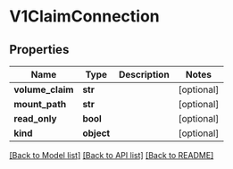 # V1ClaimConnection


## Properties
Name | Type | Description | Notes
------------ | ------------- | ------------- | -------------
**volume_claim** | **str** |  | [optional] 
**mount_path** | **str** |  | [optional] 
**read_only** | **bool** |  | [optional] 
**kind** | **object** |  | [optional] 

[[Back to Model list]](../README.md#documentation-for-models) [[Back to API list]](../README.md#documentation-for-api-endpoints) [[Back to README]](../README.md)



